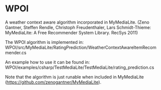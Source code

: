 # WPOI

A weather context aware algorithm incorporated in MyMediaLite. (Zeno Gantner, Steffen Rendle, Christoph Freudenthaler, Lars Schmidt-Thieme:
MyMediaLite: A Free Recommender System Library. RecSys 2011)

The WPOI algorithm is implemented in:
WPOI/src/MyMediaLite/RatingPrediction/WeatherContextAwareItemRecommender.cs

An example how to use it can be found in:
WPOI/examples/csharp/TestMediaLite/TestMediaLite/rating_prediction.cs

Note that the algorithm is just runable when included in MyMediaLite (https://github.com/zenogantner/MyMediaLite).


